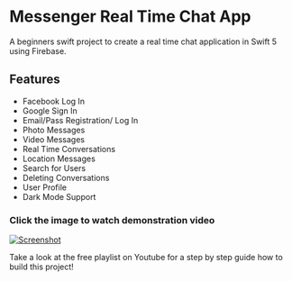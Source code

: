 # Messenger Real Time Chat App

A beginners swift project to create a real time chat application in Swift 5 using Firebase.

## Features
- Facebook Log In
- Google Sign In
- Email/Pass Registration/ Log In
- Photo Messages
- Video Messages
- Real Time Conversations
- Location Messages
- Search for Users
- Deleting Conversations
- User Profile
- Dark Mode Support

### Click the image to watch demonstration video
[![Screenshot](/Users/user/Huy-Mac/IOS/IOSAcademy/Messenger/images/Screen.png)](https://www.youtube.com/watch?v=p7-bTS33PyM)

Take a look at the free playlist on Youtube for a step by step guide how to build this project!
